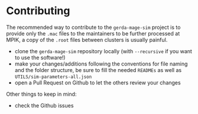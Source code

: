 # Contributing

The recommended way to contribute to the `gerda-mage-sim` project is to provide only the `.mac` files to the maintainers to be further processed at MPIK, a copy of the `.root` files between clusters is usually painful.

* clone the `gerda-mage-sim` repository locally (with `--recursive` if you want to use the software!)
* make your changes/additions following the conventions for file naming and the folder structure, be sure to fill the needed `READMEs` as well as `UTILS/sim-parameters-all.json`
* open a Pull Request on Github to let the others review your changes

Other things to keep in mind:
* check the Github issues

